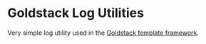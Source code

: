 # Goldstack Log Utilities

Very simple log utility used in the [Goldstack template framework](https://github.com/goldstack/goldstack-lib).